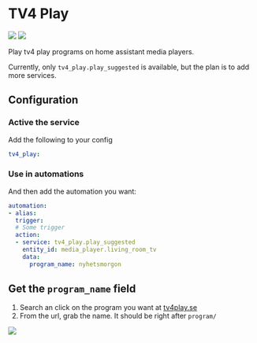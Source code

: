 # TV4 Play
![](https://github.com/lindell/home-assistant-tv4-play/workflows/Morning%20test/badge.svg)
![](https://github.com/lindell/home-assistant-tv4-play/workflows/Afternoon%20test/badge.svg)


Play tv4 play programs on home assistant media players.

Currently, only `tv4_play.play_suggested` is available, but the plan is to add more services.

## Configuration

### Active the service

Add the following to your config
```yaml
tv4_play:
```

### Use in automations

And then add the automation you want:
```yaml
automation:
- alias:
  trigger:
  # Some trigger
  action:
  - service: tv4_play.play_suggested
    entity_id: media_player.living_room_tv
    data:
      program_name: nyhetsmorgon
```

## Get the `program_name` field

1. Search an click on the program you want at [tv4play.se](https://www.tv4play.se)
2. From the url, grab the name. It should be right after `program/`

![](https://share.lindell.me/2019/11/MassiveLeonberger.png)
